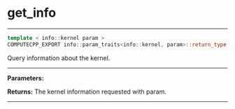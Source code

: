 # get_info

---

```cpp
template < info::kernel param >
COMPUTECPP_EXPORT info::param_traits<info::kernel, param>::return_type cl::sycl::kernel::get_info() const
```


Query information about the kernel. 


---
**Parameters:**

**Returns:** The kernel information requested with param. 

---
